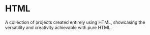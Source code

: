 # HTML
A collection of projects created entirely using HTML, showcasing the versatility and creativity achievable with pure HTML.
